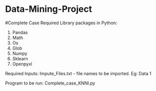 # Data-Mining-Project

#Complete Case
Required Library packages in Python:
1. Pandas
2. Math
3. Os
4. Glob
5. Numpy
6. Sklearn
7. Openpyxl

Required Inputs:
Impute_Files.txt - file names to be imported. Eg: Data 1

Program to be run:
Complete_case_KNNI.py
